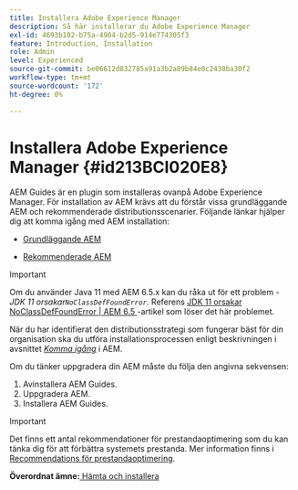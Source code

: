 ```yaml
---
title: Installera Adobe Experience Manager
description: Så här installerar du Adobe Experience Manager
exl-id: 4693b102-b75a-4904-b2d5-914e774305f3
feature: Introduction, Installation
role: Admin
level: Experienced
source-git-commit: be06612d832785a91a3b2a89b84e0c2438ba30f2
workflow-type: tm+mt
source-wordcount: '172'
ht-degree: 0%

---
```


# Installera Adobe Experience Manager {#id213BCI020E8}

AEM Guides är en plugin som installeras ovanpå Adobe Experience Manager. För installation av AEM krävs att du förstår vissa grundläggande AEM och rekommenderade distributionsscenarier. Följande länkar hjälper dig att komma igång med AEM installation:

- [Grundläggande AEM](https://helpx.adobe.com/experience-manager/6-5/sites/deploying/using/deploy.html#BasicConcepts)

- [Rekommenderade AEM](https://helpx.adobe.com/experience-manager/6-5/sites/deploying/using/recommended-deploys.html)


>[!IMPORTANT]
>
> Om du använder Java 11 med AEM 6.5.x kan du råka ut för ett problem - *JDK 11 orsakar`NoClassDefFoundError`*. Referens [JDK 11 orsakar NoClassDefFoundError \| AEM 6.5 ](https://helpx.adobe.com/experience-manager/kb/jdk-11-causes-noclassdeffounderror---aem-6-5.html) -artikel som löser det här problemet.

När du har identifierat den distributionsstrategi som fungerar bäst för din organisation ska du utföra installationsprocessen enligt beskrivningen i avsnittet *[Komma igång](https://helpx.adobe.com/experience-manager/6-5/sites/deploying/using/deploy.html#GettingStarted)* i AEM.

Om du tänker uppgradera din AEM måste du följa den angivna sekvensen:

1. Avinstallera AEM Guides.
1. Uppgradera AEM.
1. Installera AEM Guides.

>[!IMPORTANT]
>
> Det finns ett antal rekommendationer för prestandaoptimering som du kan tänka dig för att förbättra systemets prestanda. Mer information finns i [Recommendations för prestandaoptimering](download-install-recommend-perf-optimiz.md#).

**Överordnat ämne:**[ Hämta och installera](download-install.md)
